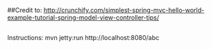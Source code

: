 ##Credit to:
http://crunchify.com/simplest-spring-mvc-hello-world-example-tutorial-spring-model-view-controller-tips/

##
Instructions: mvn jetty:run
http://localhost:8080/abc
